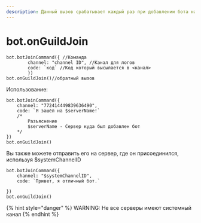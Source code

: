 ```yaml
---
description: Данный вызов срабатывает каждый раз при добавлении бота на сервер
---
```


# bot.onGuildJoin

```text
bot.botJoinCommand({ //Команда
        channel: "channel ID", //Канал для логов
        code: `код` //Код который высылается в <канал>
        })
bot.onGuildJoin()//обратный вызов
```

Использование:

```text
bot.botJoinCommand({
    channel: "772414449839636490",
    code: `Я зашёл на $serverName!`
    /*
        Разъяснение
        $serverName - Сервер куда был добавлен бот
    */
})
bot.onGuildJoin()
```

Вы также можете отправить его на сервер, где он присоединился, используя $systemChannelID

```text
bot.botJoinCommand({
    channel: "$systemChannelID",
    code: `Привет, я отличный бот.`
 
})
bot.onGuildJoin()
```

{% hint style="danger" %}
WARNING: Не все серверы имеют системный канал
{% endhint %}



